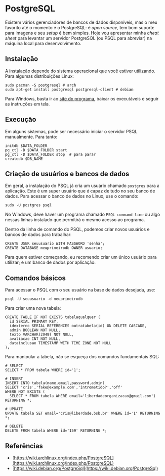 # PostgreSQL

Existem vários gerenciadores de bancos de dados disponíveis, mas o meu favorito até o momento é o PostgreSQL: é *open source*, tem bom suporte para imagens e seu *setup* é bem simples. Hoje vou apresentar minha *cheat sheet* para levantar um servidor PostgreSQL (ou PSQL para abreviar) na máquina local para desenvolvimento.

## Instalação

A instalação depende do sistema operacional que você estiver utilizando. Para algumas distribuições Linux:

    sudo pacman -S postgresql # arch
    sudo apt-get install postgresql postgresql-client # debian

Para Windows, basta ir ao [site do programa](https://www.postgresql.org/download/windows/), baixar os executáveis e seguir as instruções em tela.

## Execução

Em alguns sistemas, pode ser necessário iniciar o servidor PSQL manualmente. Para tanto:

    initdb $DATA_FOLDER
    pg_ctl -D $DATA_FOLDER start
    pg_ctl -D $DATA_FOLDER stop  # para parar
    createdb $DB_NAME

## Criação de usuários e bancos de dados

Em geral, a instalação do PSQL já cria um usuário chamado `postgres` para a aplicação. Este é um super usuário que é capaz de tudo no seu banco de dados. Para acessar o banco de dados no Linux, use o comando:

    sudo -U postgres psql

No Windows, deve haver um programa chamado `PSQL command line` ou algo nessas linhas instalado que permitirá o mesmo acesso ao programa.

Dentro da linha de comando do PSQL, podemos criar novos usuários e bancos de dados para trabalhar:

    CREATE USER seuusuario WITH PASSWORD 'senha';
    CREATE DATABASE meuprimeirodb OWNER usuario;

Para quem estiver começando, eu recomendo criar um único usuário para utilizar; e um banco de dados por aplicação.

## Comandos básicos

Para acessar o PSQL com o seu usuário na base de dados desejada, use:

    psql -U seuusuario -d meuprimeirodb

Para criar uma nova tabela:

    CREATE TABLE IF NOT EXISTS tabelaqualquer (
      id SERIAL PRIMARY KEY,
      idexterno SERIAL REFERENCES outratabela(id) ON DELETE CASCADE,
      admin BOOLEAN NOT NULL,
      texto VARCHAR(2048) NOT NULL,
      avaliacao INT NOT NULL,
      datainclusao TIMESTAMP WITH TIME ZONE NOT NULL
    );

Para manipular a tabela, não se esqueça dos comandos fundamentais SQL:

    # SELECT
    SELECT * FROM tabela WHERE id='1';

    # INSERT
    INSERT INTO tabela(name,email,password,admin)
    SELECT 'cris','fake@example.com','intrometido?','off'
    WHERE NOT EXISTS (
      SELECT * FROM tabela WHERE email='liberdadeorganizacao@gmail.com')
    RETURNING *;

    # UPDATE
    UPDATE tabela SET email='cris@liberdade.bsb.br' WHERE id='1' RETURNING *;

    # DELETE
    DELETE FROM tabela WHERE id='159' RETURNING *;

## Referências

- [https://wiki.archlinux.org/index.php/PostgreSQL](https://wiki.archlinux.org/index.php/PostgreSQL)
- [https://wiki.debian.org/PostgreSql](https://wiki.debian.org/PostgreSql)
